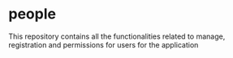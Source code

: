 # people
This repository contains all the functionalities related to manage, registration and permissions for users for the application 

